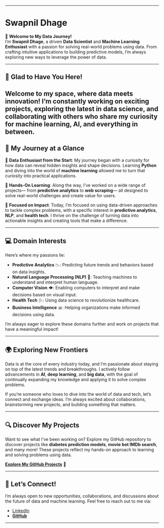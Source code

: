 

---

# **Swapnil Dhage**

👋 **Welcome to My Data Journey!**  
I’m **Swapnil Dhage**, a driven **Data Scientist** and **Machine Learning Enthusiast** with a passion for solving real-world problems using data. From crafting intuitive applications to building predictive models, I’m always exploring new ways to leverage the power of data.

---

## 🌟 **Glad to Have You Here!**  

Welcome to my space, where **data** meets **innovation**! I’m constantly working on exciting projects, exploring the latest in data science, and collaborating with others who share my curiosity for **machine learning**, **AI**, and everything in between. 
---

## 🚀 **My Journey at a Glance**  

🧠 **Data Enthusiast from the Start**: My journey began with a curiosity for how data can reveal hidden insights and shape decisions. Learning **Python** and diving into the world of **machine learning** allowed me to turn that curiosity into practical applications.  

🔧 **Hands-On Learning**: Along the way, I’ve worked on a wide range of projects— from **predictive analytics** to **web scraping**— all designed to solve real-world challenges and create value for users. 

🎯 **Focused on Impact**: Today, I’m focused on using data-driven approaches to tackle complex problems, with a specific interest in **predictive analytics**, **NLP**, and **health tech**. I thrive on the challenge of turning data into actionable insights and creating tools that make a difference.

---

## 💻 **Domain Interests**  
Here’s where my passions lie:  
- **Predictive Analytics** 📉: Predicting future trends and behaviors based on data insights.  
- **Natural Language Processing (NLP)** 💬: Teaching machines to understand and interpret human language.  
- **Computer Vision** 👁️: Enabling computers to interpret and make decisions based on visual input.  
- **Health Tech** 🩺: Using data science to revolutionize healthcare.  
- **Business Intelligence** 📊: Helping organizations make informed decisions using data.  

I’m always eager to explore these domains further and work on projects that have a meaningful impact!

---

## 🌍 **Exploring New Frontiers**  

Data is at the core of every industry today, and I’m passionate about staying on top of the latest trends and breakthroughs. I actively follow advancements in **AI**, **deep learning**, and **big data**, with the goal of continually expanding my knowledge and applying it to solve complex problems.  

If you’re someone who loves to dive into the world of data and tech, let’s connect and exchange ideas. I’m always excited about collaborations, brainstorming new projects, and building something that matters.

---

## 🔍 **Discover My Projects**  

Want to see what I’ve been working on? Explore my GitHub repository to discover projects like **diabetes prediction models**, **movie bot IMDb search**, and many more! These projects reflect my hands-on approach to learning and solving problems using data.

[**Explore My GitHub Projects**](https://github.com/swapnil77122?tab=repositories) 🚀

---

## 🔗 **Let’s Connect!**  

I’m always open to new opportunities, collaborations, and discussions about the future of data and machine learning. Feel free to reach out to me via:  
- [LinkedIn](www.linkedin.com/in/swapnil-dhage-393610278)  
- [**GitHub**](https://github.com/swapnil77122)  

---



